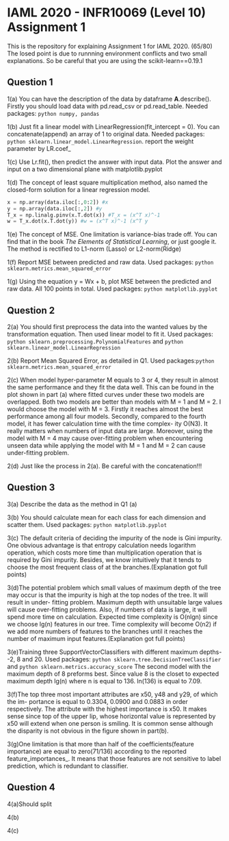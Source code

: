 # IAML 2020 - INFR10069 (Level 10) Assignment 1
This is the repository for explaining Assignment 1 for IAML 2020. (65/80)
The losed point is due to runnning environment conflicts and two small explanations. So be careful that you are using the scikit-learn==0.19.1
## Question 1
1(a)  You can have the description of the data by dataframe **A**.describe(). Firstly you should load data with pd.read_csv or pd.read_table. Needed packages: ```python numpy, pandas```

1(b)  Just fit a linear model with LinearRegression(fit_intercept = 0). You can concatenate(append) an array of 1 to original data. Needed packages: ```python sklearn.linear_model.LinearRegression```. report the weight parameter by LR.coef_

1(c) Use Lr.fit(), then predict the answer with input data. Plot the answer and input on a two dimensional plane with matplotlib.pyplot

1(d) The concept of least square multiplication method, also named the closed-form solution for a linear regression model.
```python
x = np.array(data.iloc[:,0:2]) #x
y = np.array(data.iloc[:,2]) #y
T_x = np.linalg.pinv(x.T.dot(x)) #T_x = (x^T x)^-1
w = T_x.dot(x.T.dot(y)) #w = (x^T x)^-1 (x^T y
```

1(e) The concept of MSE. One limitation is variance-bias trade off. You can find that in the book *The Elements of Statistical Learning*, or just google it. The method is rectified to L1-norm (Lasso) or L2-norm(Ridge)

1(f) Report MSE between predicted and raw data. Used packages: ```python sklearn.metrics.mean_squared_error ```

1(g) Using the equation y = Wx + b, plot MSE between the predicted and raw data. All 100 points in total. Used packages: ```python matplotlib.pyplot```

## Question 2
2(a) You should first preprocess the data into the wanted values by the transformation equation. Then used linear model to fit it.
Used packages: ```python sklearn.preprocessing.PolynomialFeatures``` and ```python sklearn.linear_model.LinearRegression```

2(b) Report Mean Squared Error, as detailed in Q1. Used packages:```python sklearn.metrics.mean_squared_error ```

2(c) When model hyper-parameter M equals to 3 or 4, they result in almost the same performance and they fit the data well. This can be found in the plot shown in part (a) where fitted curves under these two models are overlapped. Both two models are better than models with M = 1 and M = 2. I would choose the model with M = 3. Firstly it reaches almost the best performance among all four models. Secondly, compared to the fourth model, it has fewer calculation time with the time complex- ity O(N3). It really matters when numbers of input data are large. Moreover, using the model with M = 4 may cause over-fitting problem when encountering unseen data while applying the model with M = 1 and M = 2 can cause under-fitting problem.
 

2(d) Just like the process in 2(a). Be careful with the concatenation!!!

## Question 3
3(a) Describe the data as the method in Q1 (a)

3(b) You should calculate mean for each class for each dimension and scatter them. Used packages: ```python matplotlib.pyplot```

3(c) The default criteria of deciding the impurity of the node is Gini impurity. One obvious advantage is that entropy calculation
needs logarithm operation, which costs more time than multiplication operation that is required by Gini impurity. Besides, we know intuitively that it tends to choose the most frequent class of at the branches.(Explanation got full points)

3(d)The potential problem which small values of maximum depth of the tree may occur is that the impurity is high at the top nodes of the tree. It will result in under- fitting problem. Maximum depth with unsuitable large values will cause over-fitting problems. Also, if numbers of data is large, it will spend more time on calculation. Expected time complexity is O(nlgn) since we choose lg(n) features in our tree. Time complexity will become O(n2) if we add more numbers of features to the branches until it reaches the number of maximum input features.(Explanation got full points)
 
3(e)Training three SupportVectorClassifiers with different maximum depths--2, 8 and 20. Used packages: ```python sklearn.tree.DecisionTreeClassifier``` and ```python sklearn.metrics.accuracy_score``` The second model with the maximum depth of 8 preforms best. Since value 8 is the closet to expected maximum depth lg(n) where n is equal to 136. ln(136) is equal to 7.09.

3(f)The top three most important attributes are x50, y48 and y29, of which the im- portance is equal to 0.3304, 0.0900 and 0.0883 in order respectively. The attribute with the highest importance is x50. It makes sense since top of the upper lip, whose horizontal value is represented by x50 will extend when one person is smiling. It is common sense although the disparity is not obvious in the figure shown in part(b).
 
3(g)One limitation is that more than half of the coefficients(feature importance) are equal to zero(71/136) according to the reported feature_importances_. It means that those features are not sensitive to label prediction, which is redundant to classifier.
 
## Question 4
4(a)Should split

4(b)

4(c)


